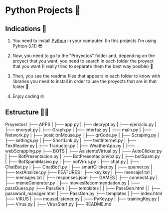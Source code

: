 # Python Projects :snake:

## Indications :hugs:

1. You need to install [Python](https://www.python.org/downloads/) in your computer. (In this projects I'm using Pyhton 3.11) :sunglasses:

2. Now, you need to go to the "Proyectos" folder and, depending on the proyect that you want, you need to search in each folder the proyect that you want (I really tried to separate them the best way posible) :thinking:

3. Then, you see the readme files that appears in each folder to know with libraries you need to install in order to use the proyects that are in that folder :monocle_face:

4. Enjoy coding :nerd_face:

## Estructure :mechanic:

  Proyextos/
  ├── APPS
  |     ├── app.py
  |     ├── decrypt.py
  |     ├── ejercicio.py
  |     ├── encrypt.py
  |     ├── Graph.py
  |     ├── interfaz.py
  |     ├── main.py
  |     ├── Network.py
  |     ├── posicionMouse.py
  |     ├── qrCode.py
  |     ├── Scraping.py
  |     ├── settings.py
  |     ├── ShortLink.py
  |     ├── testInternet.py
  |     ├── TextReader.py
  |     ├── Traductor.py
  |     ├── WeatherApp.py
  |     ├── webScrapping.py
  ├── BOTS
  |     ├── AsistenteVirtual.py
  |     ├── AutoClicker.py
  |     ├── BotPresentacion.py
  |     ├── BotPresentacionVoz.py
  |     ├── botSpam.py
  |     ├── BotSpamMasivo.py
  |     ├── botVirus.py
  |     ├── chat.py
  |     ├── ChatBot.py
  |     ├── ChatBot1.py
  |     ├── smartClicker.py
  |     ├── spamer.py
  |     ├── textAnalizer.py
  ├── FEATURES
  |     ├── key.key
  |     ├── mensaje1.txt
  |     ├── mensajes.txt
  |     ├── responses.json
  ├── GAMES
  |     ├── connect4.py
  |     ├── memeGenerator.py
  |     ├── moviesRecommendation.py
  |     ├── passGuess.py
  ├── PassGen
  |     ├── templates
  |     |     ├── PassGen.html
  |     |     ├── password_manager.html
  |     ├── PassGen.py
  ├── templates
  |     ├── index.html
  ├── VIRUS
  |     ├── mouseListener.py
  |     ├── PyKey.py
  |     ├── trainingKey.py
  |     ├── Virus.py
  |     ├── VirusStart.py
  ├── README.md
  
 
